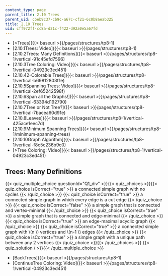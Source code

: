 ```yaml
---
content_type: page
parent_title: 2.10 Trees
parent_uid: cbeb9c37-cb9c-a67c-cf21-6c0b8aeab325
title: 2.10 Trees
uid: cff972ff-cc8a-d21c-f422-d92a0e5a67fd
---
```


*   [\<Trees]({{< baseurl >}}/pages/structures/tp8-1)
*   [2.10.1Trees: Video]({{< baseurl >}}/pages/structures/tp8-1)
*   [2.10.2Trees: Many Definitions]({{< baseurl >}}/pages/structures/tp8-1/vertical-91c45efd7596)
*   [2.10.3Tree Coloring: Video]({{< baseurl >}}/pages/structures/tp8-1/vertical-04923c3ed451)
*   [2.10.42-Colorable Trees]({{< baseurl >}}/pages/structures/tp8-1/vertical-b69812803f1e)
*   [2.10.5Spanning Trees: Video]({{< baseurl >}}/pages/structures/tp8-1/vertical-2ef65242598f)
*   [2.10.6Span all the Graphs!]({{< baseurl >}}/pages/structures/tp8-1/vertical-63394d192790)
*   [2.10.7Tree or Not Tree?]({{< baseurl >}}/pages/structures/tp8-1/vertical-7bacea60d91e)
*   [2.10.8Leaves]({{< baseurl >}}/pages/structures/tp8-1/vertical-425ace1eec7d)
*   [2.10.9Minimum Spanning Trees]({{< baseurl >}}/pages/structures/tp8-1/minimum-spanning-trees)
*   [2.10.10Graph Algorithm]({{< baseurl >}}/pages/structures/tp8-1/vertical-f8c5c236b9c0)
*   [\>Tree Coloring: Video]({{< baseurl >}}/pages/structures/tp8-1/vertical-04923c3ed451)

Trees: Many Definitions
-----------------------

{{< quiz_multiple_choice questionId="Q1_div" >}}{{< quiz_choices >}}{{< quiz_choice isCorrect="true" >}}&nbsp;a connected simple graph with no cycles&nbsp;{{< /quiz_choice >}}
{{< quiz_choice isCorrect="true" >}}&nbsp;a connected simple graph in which every edge is a cut edge&nbsp;{{< /quiz_choice >}}
{{< quiz_choice isCorrect="false" >}}&nbsp;a simple graph that is connected and vertex-minimal&nbsp;{{< /quiz_choice >}}
{{< quiz_choice isCorrect="true" >}}&nbsp;a simple graph that is connected and edge-minimal&nbsp;{{< /quiz_choice >}}
{{< quiz_choice isCorrect="true" >}}&nbsp;an edge-maximal acyclic graph&nbsp;{{< /quiz_choice >}}
{{< quiz_choice isCorrect="true" >}}&nbsp;a connected simple graph with \\(n \\) vertices and \\(n-1 \\) edges&nbsp;{{< /quiz_choice >}}
{{< quiz_choice isCorrect="true" >}}&nbsp;a simple graph with a unique path between any 2 vertices&nbsp;{{< /quiz_choice >}}{{< /quiz_choices >}}
{{< quiz_solution / >}}{{< /quiz_multiple_choice >}}

*   [BackTrees]({{< baseurl >}}/pages/structures/tp8-1)
*   [ContinueTree Coloring: Video]({{< baseurl >}}/pages/structures/tp8-1/vertical-04923c3ed451)